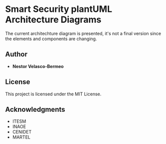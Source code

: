 # Smart Security plantUML Architecture Diagrams

The current architechture diagram is presented, it's not a final version since the elements and components are changing. 

## Author

* **Nestor Velasco-Bermeo** 

## License

This project is licensed under the MIT License.

## Acknowledgments

* ITESM
* INAOE
* CENIDET
* MARTEL
